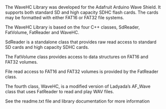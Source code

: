 The WaveHC Library was developed for the Adafruit Arduino Wave Shield.   It supports both standard SD and high capacity SDHC flash cards.  The cards may be formatted with either FAT16 or FAT32 file systems.

The WaveHC Library is based on the four C++ classes, SdReader, FatVolume, FatReader and WaveHC.

SdReader is a standalone class that provides raw read access to standard SD cards and high capacity SDHC cards.

The FatVolume class provides access to data structures on FAT16 and FAT32 volumes.

File read access to FAT16 and FAT32 volumes is provided by the FatReader class.

The fourth class, WaveHC, is a modified version of Ladyada’s AF\_Wave class that uses FatReader to read and play WAV files.

See the readme.txt file and library documentation for more information